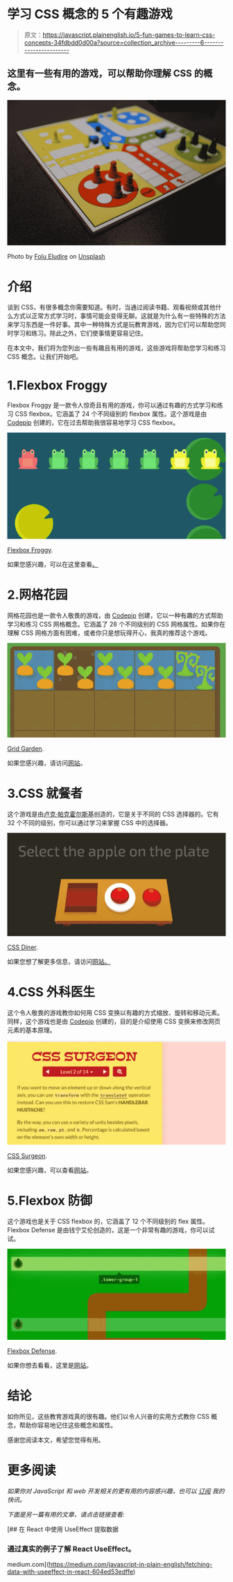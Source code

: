 # 学习 CSS 概念的 5 个有趣游戏

> 原文：<https://javascript.plainenglish.io/5-fun-games-to-learn-css-concepts-34fdbdd0d00a?source=collection_archive---------6----------------------->

## 这里有一些有用的游戏，可以帮助你理解 CSS 的概念。

![](img/bf5b4491b3d8e7fd5ff16b821fe92ad2.png)

Photo by [Folu Eludire](https://unsplash.com/@dejeludire?utm_source=medium&utm_medium=referral) on [Unsplash](https://unsplash.com?utm_source=medium&utm_medium=referral)

# 介绍

谈到 CSS，有很多概念你需要知道。有时，当通过阅读书籍、观看视频或其他什么方式以正常方式学习时，事情可能会变得无聊。这就是为什么有一些特殊的方法来学习东西是一件好事。其中一种特殊方式是玩教育游戏，因为它们可以帮助您同时学习和练习。除此之外，它们使事情更容易记住。

在本文中，我们将为您列出一些有趣且有用的游戏，这些游戏将帮助您学习和练习 CSS 概念。让我们开始吧。

# 1.Flexbox Froggy

Flexbox Froggy 是一款令人惊奇且有用的游戏，你可以通过有趣的方式学习和练习 CSS flexbox。它涵盖了 24 个不同级别的 flexbox 属性。这个游戏是由 [Codepip](https://codepip.com/) 创建的，它在过去帮助我很容易地学习 CSS flexbox。

![](img/4b3112189a015752a49e171fb11bd342.png)

[Flexbox Froggy](https://flexboxfroggy.com/).

如果您感兴趣，可以在这里查看[。](https://flexboxfroggy.com/)

# 2.网格花园

网格花园也是一款令人敬畏的游戏，由 [Codepip](https://codepip.com/) 创建，它以一种有趣的方式帮助学习和练习 CSS 网格概念。它涵盖了 28 个不同级别的 CSS 网格属性。如果你在理解 CSS 网格方面有困难，或者你只是想玩得开心，我真的推荐这个游戏。

![](img/cb0cf78f61ec7a9f4168d72c8fdc05d0.png)

[Grid Garden](https://cssgridgarden.com/).

如果您感兴趣，请访问[网站](https://cssgridgarden.com/)。

# 3.CSS 就餐者

这个游戏是由[卢克·帕克霍尔斯基](https://github.com/flukeout)创造的，它是关于不同的 CSS 选择器的。它有 32 个不同的级别，你可以通过学习来掌握 CSS 中的选择器。

![](img/cc3a64f6e2aa798991a1bea37f360e7e.png)

[CSS Diner](https://flukeout.github.io/).

如果您想了解更多信息，请访问[网站。](https://flukeout.github.io/)

# 4.CSS 外科医生

这个令人敬畏的游戏教你如何用 CSS 变换以有趣的方式缩放、旋转和移动元素。同样，这个游戏也是由 [Codepip](https://codepip.com/) 创建的，目的是介绍使用 CSS 变换来修改网页元素的基本原理。

![](img/a6eb3564c5208dbca6ec783adaf22378.png)

[CSS Surgeon](https://codepip.com/games/css-surgeon/).

如果您感兴趣，可以查看[网站](https://codepip.com/games/css-surgeon/)。

# 5.Flexbox 防御

这个游戏也是关于 CSS flexbox 的，它涵盖了 12 个不同级别的 flex 属性。Flexbox Defense 是由钱宁艾伦创造的，这是一个非常有趣的游戏，你可以试试。

![](img/6f2e504fb44cc5c041c2c0dfb4a6f1b3.png)

[Flexbox Defense](http://www.flexboxdefense.com/).

如果你想去看看，这里是[网站](http://www.flexboxdefense.com/)。

# 结论

如你所见，这些教育游戏真的很有趣。他们以令人兴奋的实用方式教你 CSS 概念，帮助你容易地记住这些概念和属性。

感谢您阅读本文，希望您觉得有用。

# 更多阅读

*如果你对 JavaScript 和 web 开发相关的更有用的内容感兴趣，也可以* [*订阅*](https://mehdiouss.ck.page/) *我的快讯。*

*下面是另一篇有用的文章，请点击链接查看:*

[](https://medium.com/javascript-in-plain-english/fetching-data-with-useeffect-in-react-604ed53edffe) [## 在 React 中使用 UseEffect 提取数据

### 通过真实的例子了解 React UseEffect。

medium.com](https://medium.com/javascript-in-plain-english/fetching-data-with-useeffect-in-react-604ed53edffe)